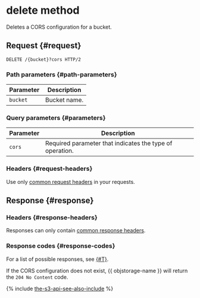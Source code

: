 # delete method

Deletes a CORS configuration for a bucket.


## Request {#request}

```http
DELETE /{bucket}?cors HTTP/2
```

### Path parameters {#path-parameters}

Parameter | Description
----- | -----
`bucket` | Bucket name.

### Query parameters {#parameters}

Parameter | Description
----- | -----
`cors` | Required parameter that indicates the type of operation.

### Headers {#request-headers}

Use only [common request headers](../common-request-headers.md) in your requests.


## Response {#response}

### Headers {#response-headers}

Responses can only contain [common response headers](../common-response-headers.md).

### Response codes {#response-codes}

For a list of possible responses, see [{#T}](../response-codes.md).

If the CORS configuration does not exist, {{ objstorage-name }} will return the `204 No Content` code.

{% include [the-s3-api-see-also-include](../../../../_includes/storage/the-s3-api-see-also-include.md) %}